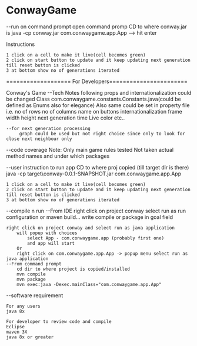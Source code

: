# ConwayGame

--run on command prompt
open command promp
CD to where conway.jar is
java -cp conway.jar com.conwaygame.app.App --> hit enter

Instructions

	1 click on a cell to make it live(cell becomes green)
	2 click on start button to update and it keep updating next generation till reset button is clicked
	3 at bottom show no of generations iterated

=================== For Developers=======================

Conway's Game
--Tech Notes
following props and internationalization could be changed
Class com.conwaygame.constants.Constants.java(could be defined as Enums also for elegance)
Also same could be set in property file
	i.e.
		no of rows
		no of columns 
		name on buttons  internationalization
		frame 
			width
			height 
		next generation time
		Live color
		etc..
		
	--for next generation processing
		 graph could be used but not right choice since only to look for close next neighbour only 

--code coverage
	Note: Only main game rules tested
	Not taken actual method names and under which packages	  
		
--user instruction to run app
	CD to where proj copied (till target dir is there)
	java -cp target\conway-0.0.1-SNAPSHOT.jar com.conwaygame.app.App
	
	1 click on a cell to make it live(cell becomes green)
	2 click on start button to update and it keep updating next generation till reset button is clicked
	3 at bottom show no of generations iterated
	
--compile n run
	--From IDE
	right click on project conway 
		select run as run configuration or maven build...
		write compile or package in goal field

	right click on project conway and select run as java application
		will popup with choices 
			select App - com.conwaygame.app (probably first one)
			and app will start
		Or 
		right click on com.conwaygame.app.App -> popup menu select run as java application
	--From command prompt
		cd dir to where project is copied/installed
		mvn compile
		mvn package 
		mvn exec:java -Dexec.mainClass="com.conwaygame.app.App"
	
--software requirement
	
	For any users
	java 8x
	
	For developer to review code and compile
	Eclipse
	maven 3X
	java 8x or greater


